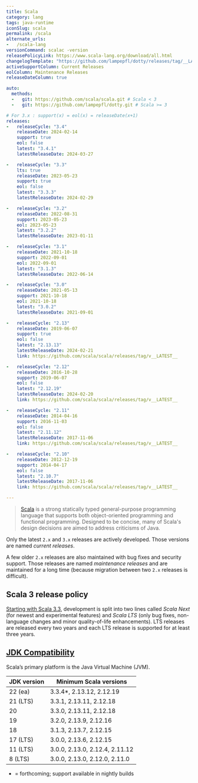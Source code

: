 ```yaml
---
title: Scala
category: lang
tags: java-runtime
iconSlug: scala
permalink: /scala
alternate_urls:
-   /scala-lang
versionCommand: scalac -version
releasePolicyLink: https://www.scala-lang.org/download/all.html
changelogTemplate: "https://github.com/lampepfl/dotty/releases/tag/__LATEST__"
activeSupportColumn: Current Releases
eolColumn: Maintenance Releases
releaseDateColumn: true

auto:
  methods:
  -   git: https://github.com/scala/scala.git # Scala < 3
  -   git: https://github.com/lampepfl/dotty.git # Scala >= 3

# For 3.x : support(x) = eol(x) = releaseDate(x+1)
releases:
-   releaseCycle: "3.4"
    releaseDate: 2024-02-14
    support: true
    eol: false
    latest: "3.4.1"
    latestReleaseDate: 2024-03-27

-   releaseCycle: "3.3"
    lts: true
    releaseDate: 2023-05-23
    support: true
    eol: false
    latest: "3.3.3"
    latestReleaseDate: 2024-02-29

-   releaseCycle: "3.2"
    releaseDate: 2022-08-31
    support: 2023-05-23
    eol: 2023-05-23
    latest: "3.2.2"
    latestReleaseDate: 2023-01-11

-   releaseCycle: "3.1"
    releaseDate: 2021-10-18
    support: 2022-09-01
    eol: 2022-09-01
    latest: "3.1.3"
    latestReleaseDate: 2022-06-14

-   releaseCycle: "3.0"
    releaseDate: 2021-05-13
    support: 2021-10-18
    eol: 2021-10-18
    latest: "3.0.2"
    latestReleaseDate: 2021-09-01

-   releaseCycle: "2.13"
    releaseDate: 2019-06-07
    support: true
    eol: false
    latest: "2.13.13"
    latestReleaseDate: 2024-02-21
    link: https://github.com/scala/scala/releases/tag/v__LATEST__

-   releaseCycle: "2.12"
    releaseDate: 2016-10-28
    support: 2019-06-07
    eol: false
    latest: "2.12.19"
    latestReleaseDate: 2024-02-20
    link: https://github.com/scala/scala/releases/tag/v__LATEST__

-   releaseCycle: "2.11"
    releaseDate: 2014-04-16
    support: 2016-11-03
    eol: false
    latest: "2.11.12"
    latestReleaseDate: 2017-11-06
    link: https://github.com/scala/scala/releases/tag/v__LATEST__

-   releaseCycle: "2.10"
    releaseDate: 2012-12-19
    support: 2014-04-17
    eol: false
    latest: "2.10.7"
    latestReleaseDate: 2017-11-06
    link: https://github.com/scala/scala/releases/tag/v__LATEST__

---
```


> [Scala](https://www.scala-lang.org/) is a strong statically typed general-purpose programming
> language that supports both object-oriented programming and functional programming. Designed to be
> concise, many of Scala's design decisions are aimed to address criticisms of Java.

Only the latest `2.x` and `3.x` releases are actively developed. Those versions are named _current
releases_.

A few older `2.x` releases are also maintained with bug fixes and security support. Those releases
are named _maintenance releases_ and are maintained for a long time (because migration between two
`2.x` releases is difficult).

## Scala 3 release policy

[Starting with Scala 3.3](https://www.scala-lang.org/blog/2022/08/17/long-term-compatibility-plans.html "Long-term compatibility plans for Scala 3"),
development is split into two lines called _Scala Next_ (for newest and experimental
features) and _Scala LTS_ (only bug fixes, non-language changes and minor
quality-of-life enhancements). LTS releases are released every two years and each LTS
release is supported for at least three years.

## [JDK Compatibility](https://docs.scala-lang.org/overviews/jdk-compatibility/overview.html)

Scala’s primary platform is the Java Virtual Machine (JVM).

| JDK version | Minimum Scala versions         |
|-------------|--------------------------------|
| 22 (ea)     | 3.3.4*, 2.13.12, 2.12.19       |
| 21 (LTS)    | 3.3.1, 2.13.11, 2.12.18        |
| 20          | 3.3.0, 2.13.11, 2.12.18        |
| 19          | 3.2.0, 2.13.9, 2.12.16         |
| 18          | 3.1.3, 2.13.7, 2.12.15         |
| 17 (LTS)    | 3.0.0, 2.13.6, 2.12.15         |
| 11 (LTS)    | 3.0.0, 2.13.0, 2.12.4, 2.11.12 |
| 8 (LTS)     | 3.0.0, 2.13.0, 2.12.0, 2.11.0  |

* = forthcoming; support available in nightly builds
